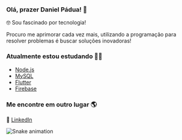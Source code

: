 ### Olá, prazer Daniel Pádua! 👋

🤓 Sou fascinado por tecnologia!

Procuro me aprimorar cada vez mais, utilizando a programação para resolver problemas é buscar soluções inovadoras!

### Atualmente estou estudando 👨‍💻

- [Node.js](https://nodejs.org/en/)
- [MySQL](https://www.mysql.com/)
- [Flutter](https://flutter.dev/)
- [Firebase](https://firebase.google.com/)

### Me encontre em outro lugar 🌎

💼 [LinkedIn](https://www.linkedin.com/in/dnpadua/)

![Snake animation](https://github.com/dnpadua/dnpadua/blob/output/github-contribution-grid-snake.svg)
